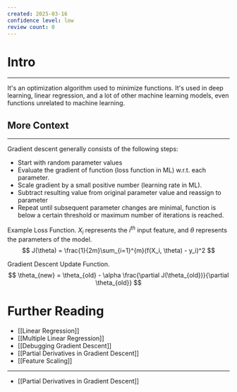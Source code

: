 ```yaml
---
created: 2025-03-16
confidence level: low
review count: 0
---
```

# Intro
---
It's an optimization algorithm used to minimize functions. It's used in deep learning, linear regression, and a lot of other machine learning models, even functions unrelated to machine learning.

## More Context
---
Gradient descent generally consists of the following steps:
- Start with random parameter values
- Evaluate the gradient of function  (loss function in ML) w.r.t. each parameter.
- Scale gradient by a small positive number (learning rate in ML).
- Subtract resulting value from original parameter value and reassign to parameter
- Repeat until subsequent parameter changes are minimal, function is below a certain threshold or maximum number of iterations is reached.

 Example Loss Function. $X_i$ represents the $i^{th}$ input feature, and $\theta$ represents the parameters of the model.
 $$
 J(\theta) = \frac{1}{2m}\sum_{i=1}^{m}(f(X_i, \theta) - y_i)^2
 $$
 
Gradient Descent Update Function.
 $$
 \theta_{new} = \theta_{old} - \alpha \frac{\partial J(\theta_{old})}{\partial \theta_{old}}
 $$

# Further Reading
- [[Linear Regression]]
- [[Multiple Linear Regression]]
- [[Debugging Gradient Descent]]
- [[Partial Derivatives in Gradient Descent]]
- [[Feature Scaling]]
---
- [[Partial Derivatives in Gradient Descent]]